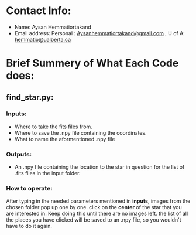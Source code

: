 # Contact Info: 
- Name: Aysan Hemmatiortakand 
- Email address: Personal : Aysanhemmatiortakand@gmail.com , U of A: hemmatio@ualberta.ca

# Brief Summery of What Each Code does: 
## find_star.py:

### Inputs: 
- Where to take the fits files from.
- Where to save the .npy file containing the coordinates.
- What to name the aformentioned .npy file

### Outputs: 
- An .npy file containing the location to the star in question for the list of .fits files in the input folder. 

### How to operate: 
After typing in the needed parameters mentioned in **inputs**, images from the chosen folder pop up one by one. click on the **center** of the star that you are interested in. Keep doing this until there are no images left. the list of all the places you have clicked will be saved to an .npy file, so you wouldn't have to do it again.  

